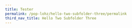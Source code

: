 ```yaml
---
title: Tester
permalink: /pop-lohz/hello-two-subfolder-three/permalink
third_nav_title: Hello Two Subfolder Three
---
```


